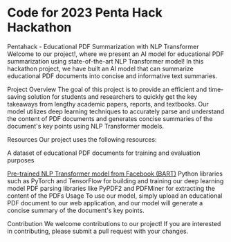 # Code for 2023 Penta Hack Hackathon


Pentahack - Educational PDF Summarization with NLP Transformer
Welcome to our project!, where we present an AI model for educational PDF summarization using state-of-the-art NLP Transformer model! In this hackathon project, we have built an AI model that can summarize educational PDF documents into concise and informative text summaries.

Project Overview
The goal of this project is to provide an efficient and time-saving solution for students and researchers to quickly get the key takeaways from lengthy academic papers, reports, and textbooks. Our model utilizes deep learning techniques to accurately parse and understand the content of PDF documents and generates concise summaries of the document's key points using NLP Transformer models.

Resources
Our project uses the following resources:

A dataset of educational PDF documents for training and evaluation purposes

[Pre-trained NLP Transformer model from Facebook (BART)](https://arxiv.org/abs/1910.13461)
Python libraries such as PyTorch and TensorFlow for building and training our deep learning model
PDF parsing libraries like PyPDF2 and PDFMiner for extracting the content of the PDFs
Usage
To use our model, simply upload an educational PDF document to our web application, and our model will generate a concise summary of the document's key points.

Contribution
We welcome contributions to our project! If you are interested in contributing, please submit a pull request with your changes.
